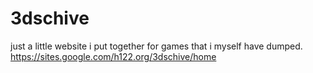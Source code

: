 # 3dschive

just a little website i put together for games that i myself have dumped.
https://sites.google.com/h122.org/3dschive/home
